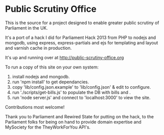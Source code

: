Public Scrutiny Office
======================

This is the source for a project designed to enable greater public scrutiny of Parliament in the UK.

It's a port of a hack I did for Parliament Hack 2013 from PHP to nodejs and mongodb, using express, express-partials and ejs for templating and layout and varnish cache in production.

It's up and running over at http://public-scrutiny-office.org

To run a copy of this site on your own system:

1) install nodejs and mongodb.
2) run 'npm install' to get dependancies.
3) copy 'lib/config.json.example' to 'lib/config.json' & edit to configure.
4) run './scripts/get-bills.js' to populate the DB with bills and .
5) run 'node server.js' and connect to 'localhost:3000' to view the site.

Contributions most welcome!

Thank you to Parliament and Rewired State for putting on the hack, to the Parliament folks for being on hand to provide domain expertise and MySociety for the TheyWorkForYou API's.
